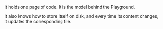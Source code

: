 It holds one page of code. It is the model behind the Playground.It also knows how to store itself on disk, and every time its content changes, it updates the corresponding file.